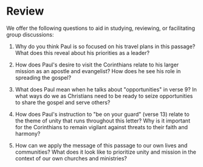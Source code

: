 # Review

We offer the following questions to aid in studying, reviewing, or facilitating group discussions:

1. Why do you think Paul is so focused on his travel plans in this passage? What does this reveal about his priorities as a leader?

2. How does Paul's desire to visit the Corinthians relate to his larger mission as an apostle and evangelist? How does he see his role in spreading the gospel?

3. What does Paul mean when he talks about "opportunities" in verse 9? In what ways do we as Christians need to be ready to seize opportunities to share the gospel and serve others?

4. How does Paul's instruction to "be on your guard" (verse 13) relate to the theme of unity that runs throughout this letter? Why is it important for the Corinthians to remain vigilant against threats to their faith and harmony?

5. How can we apply the message of this passage to our own lives and communities? What does it look like to prioritize unity and mission in the context of our own churches and ministries?

